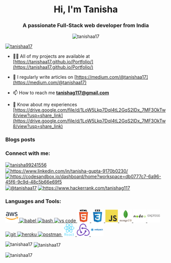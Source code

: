 <h1 align="center">Hi, I'm Tanisha</h1>
<h3 align="center">A passionate Full-Stack web developer from India</h3>

<p align="center"> <img src="https://github.com/sourabmaity/sourabmaity/raw/main/assets/gif.gif" alt="tanishaa17" width="300px" /> </p>

<p align="left"> <a href="https://github.com/ryo-ma/github-profile-trophy"><img src="https://github-profile-trophy.vercel.app/?username=tanishaa17" alt="tanishaa17" /></a> </p>

- 👨‍💻 All of my projects are available at [https://tanishaa17.github.io/Portfolio/](https://tanishaa17.github.io/Portfolio/)

- 📝 I regularly write articles on [https://medium.com/@tanishaa17](https://medium.com/@tanishaa17)

- 📫 How to reach me **tanishag117@gmail.com**

- 📄 Know about my experiences [https://drive.google.com/file/d/1LoW5Lkp7DqI4tL2GqS2lDx_7MF3OkTw8/view?usp=share_link](https://drive.google.com/file/d/1LoW5Lkp7DqI4tL2GqS2lDx_7MF3OkTw8/view?usp=share_link)

### Blogs posts
<!-- BLOG-POST-LIST:START -->
<!-- BLOG-POST-LIST:END -->

<h3 align="left">Connect with me:</h3>
<p align="left">
<a href="tanisha-gupta-9170b0230/" target="blank"><img align="center" src="https://raw.githubusercontent.com/rahuldkjain/github-profile-readme-generator/master/src/images/icons/Social/twitter.svg" alt="tanisha99241556" height="30" width="40" /></a>
<a href="https://linkedin.com/in/https://www.linkedin.com/in/tanisha-gupta-9170b0230/" target="blank"><img align="center" src="https://raw.githubusercontent.com/rahuldkjain/github-profile-readme-generator/master/src/images/icons/Social/linked-in-alt.svg" alt="https://www.linkedin.com/in/tanisha-gupta-9170b0230/" height="30" width="40" /></a>
<a href="https://codesandbox.com/https://codesandbox.io/dashboard/home?workspace=db0777c7-6a96-45f6-9c9d-48c5b66e69f5" target="blank"><img align="center" src="https://raw.githubusercontent.com/rahuldkjain/github-profile-readme-generator/master/src/images/icons/Social/codesandbox.svg" alt="https://codesandbox.io/dashboard/home?workspace=db0777c7-6a96-45f6-9c9d-48c5b66e69f5" height="30" width="40" /></a>
<a href="https://medium.com/@tanishaa17" target="blank"><img align="center" src="https://raw.githubusercontent.com/rahuldkjain/github-profile-readme-generator/master/src/images/icons/Social/medium.svg" alt="@tanishaa17" height="30" width="40" /></a>
<a href="https://www.hackerrank.com/https://www.hackerrank.com/tanishag117" target="blank"><img align="center" src="https://raw.githubusercontent.com/rahuldkjain/github-profile-readme-generator/master/src/images/icons/Social/hackerrank.svg" alt="https://www.hackerrank.com/tanishag117" height="30" width="40" /></a>
</p>

<h3 align="left">Languages and Tools:</h3>
<p align="left"> <a href="https://aws.amazon.com" target="_blank" rel="noreferrer"> <img src="https://raw.githubusercontent.com/devicons/devicon/master/icons/amazonwebservices/amazonwebservices-original-wordmark.svg" alt="aws" width="40" height="40"/> </a> <a href="https://babeljs.io/" target="_blank" rel="noreferrer"> 
            <img src="https://cdn.jsdelivr.net/gh/devicons/devicon/icons/babel/babel-original.svg" alt="babel" width="40" height="40"/> </a> <a href="https://www.gnu.org/software/bash/" target="_blank" rel="noreferrer"> <img src="https://www.vectorlogo.zone/logos/gnu_bash/gnu_bash-icon.svg" alt="bash" width="40" height="40"/> </a>  <a href="https://vscode.dev/" target="_blank" rel="noreferrer"> <img src="https://cdn.jsdelivr.net/gh/devicons/devicon/icons/vscode/vscode-original.svg" alt="vs code" width="40" height="40"/> </a> 
   <a href="https://www.w3.org/html/" target="_blank" rel="noreferrer"> <img src="https://raw.githubusercontent.com/devicons/devicon/master/icons/html5/html5-original-wordmark.svg" alt="html5" width="40" height="40"/> </a> <a href="https://www.w3schools.com/css/" target="_blank" rel="noreferrer"> <img src="https://raw.githubusercontent.com/devicons/devicon/master/icons/css3/css3-original-wordmark.svg" alt="css3" width="40" height="40"/> </a> <a href="https://developer.mozilla.org/en-US/docs/Web/JavaScript" target="_blank" rel="noreferrer">  <img src="https://raw.githubusercontent.com/devicons/devicon/master/icons/javascript/javascript-original.svg" alt="javascript" width="40" height="40"/> </a> <a href="https://www.mongodb.com/" target="_blank" rel="noreferrer"> <img src="https://raw.githubusercontent.com/devicons/devicon/master/icons/mongodb/mongodb-original-wordmark.svg" alt="mongodb" width="40" height="40"/> </a> <a href="https://nodejs.org" target="_blank" rel="noreferrer"> <img src="https://raw.githubusercontent.com/devicons/devicon/master/icons/nodejs/nodejs-original-wordmark.svg" alt="nodejs" width="40" height="40"/> </a> <a href="https://expressjs.com" target="_blank" rel="noreferrer"> <img src="https://raw.githubusercontent.com/devicons/devicon/master/icons/express/express-original-wordmark.svg" alt="express" width="40" height="40"/> </a> <a href="https://git-scm.com/" target="_blank" rel="noreferrer"> <img src="https://www.vectorlogo.zone/logos/git-scm/git-scm-icon.svg" alt="git" width="40" height="40"/> </a> <a href="https://heroku.com" target="_blank" rel="noreferrer"> <img src="https://www.vectorlogo.zone/logos/heroku/heroku-icon.svg" alt="heroku" width="40" height="40"/> </a>  <a href="https://postman.com" target="_blank" rel="noreferrer"> <img src="https://www.vectorlogo.zone/logos/getpostman/getpostman-icon.svg" alt="postman" width="40" height="40"/> </a> <a href="https://reactjs.org/" target="_blank" rel="noreferrer"> <img src="https://raw.githubusercontent.com/devicons/devicon/master/icons/react/react-original-wordmark.svg" alt="react" width="40" height="40"/> </a> <a href="https://redux.js.org" target="_blank" rel="noreferrer"> <img src="https://raw.githubusercontent.com/devicons/devicon/master/icons/redux/redux-original.svg" alt="redux" width="40" height="40"/> </a> <a href="https://webpack.js.org" target="_blank" rel="noreferrer"> <img src="https://raw.githubusercontent.com/devicons/devicon/d00d0969292a6569d45b06d3f350f463a0107b0d/icons/webpack/webpack-original-wordmark.svg" alt="webpack" width="40" height="40"/> </a> </p>

<p><img align="left" src="https://github-readme-stats.vercel.app/api/top-langs?username=tanishaa17&show_icons=true&locale=en&layout=compact" alt="tanishaa17" /></p>

<p>&nbsp;<img align="center" src="https://github-readme-stats.vercel.app/api?username=tanishaa17&show_icons=true&locale=en" alt="tanishaa17" /></p>

<p><img align="center" src="https://github-readme-streak-stats.herokuapp.com/?user=tanishaa17&" alt="tanishaa17" /></p>

